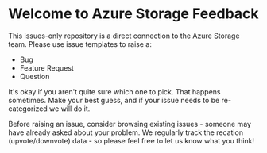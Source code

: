 

# Welcome to Azure Storage Feedback

This issues-only repository is a direct connection to the Azure Storage team. Please use issue templates to raise a:
- Bug
- Feature Request
- Question

It's okay if you aren't quite sure which one to pick. That happens sometimes. Make your best guess, and if your issue needs to be re-categorized we will do it.

Before raising an issue, consider browsing existing issues - someone may have already asked about your problem. We regularly track the recation (upvote/downvote) data - so please feel free to let us know what you think!


